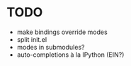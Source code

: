 TODO
====

* make bindings override modes
* split init.el
* modes in submodules?
* auto-completions à la IPython (EIN?)

